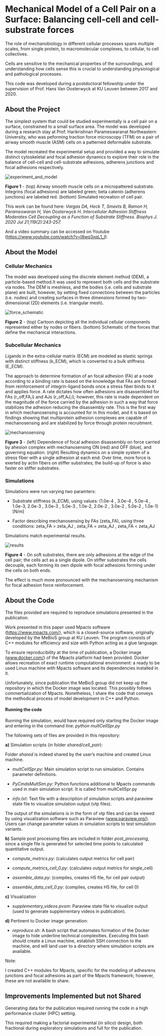 # Mechanical Model of a Cell Pair on a Surface: Balancing cell-cell and cell-substrate forces

The role of mechanobiology in different cellular processes spans multiple scales, from single protein, to macromolecular complexes, to cellular, to cell collectives.

Cells are sensitive to the mechanical properties of the surroundings, and understanding how cells sense this is crucial to understanding physiological and pathological processes.

This code was developed during a postdoctoral fellowship under the supervision of Prof. Hans Van Oosterwyck at KU Leuven between 2017 and 2020.

## About the Project

The simplest system that could be studied experimentally is a cell pair on a surface, constrained to a small surface area. The model was developed during a research stay at Prof. Harikrishnan Parameswaranat Northeastern University, who was peforming traction force microscopy (TFM) on a pair of airway smooth muscle (ASM) cells on a patterned deformable substrate.

The model recreated the experimental setup and provided a way to simulate distinct cytoskeletal and focal adhesion dynamics to explore their role in the balance of cell-cell and cell-substrate adhesions, adherens junctions and focal adhesions respectively.

![experiment_and_model](Figures/DEM.jpg) 

**Figure 1** - (top) Airway smooth muscle cells on a micropattered substrate. Integrins (focal adhesions) are labeled green; beta catenin (adherens junctions) are labeled red. (bottom) Simulated recreation of cell pair.

This work can be found here:
*Vargas DA, Heck T, Smeets B, Ramon H, Parameswaran H, Van Oosterwyck H. Intercellular Adhesion Stiffness Moderates Cell Decoupling as a Function of Substrate Stiffness. Biophys J. 2020 Jul 21;119(2):243-257.*

And a video summary can be accessed on Youtube (https://www.youtube.com/watch?v=I8wq3xqL1_I).

## About the Model

### Cellular  Mechanics

The model was developed using the discrete element method (DEM), a particle-based method.It was used to represent both cells and the substrate via nodes. The DEM is meshless, and the bodies (i.e. cells and substrate plane) are built, however, by setting fixed connections between the particles (i.e. nodes) and creating surfaces in three dimensions formed by two-dimensional (2D) elements (i.e. triangular mesh).

![force_schematic](Figures/forces_eq.jpg) 

**Figure 2** - (top) Cartoon depicting all the individual cellular components represented either by nodes or fibers. (bottom) Schematic of the forces that define the mechanical interactions.

### Subcellular Mechanics

Ligands in the extra-cellular matrix (ECM) are modeled as elastic springs with distinct stiffness (k_ECM), which is converted to a bulk stiffness (E_ECM).

The approach to determine formation of an focal adhesion (FA) at a node according to a binding rate is based on the knowledge that FAs are formed from reinforcement of integrin-ligand bonds once a stress fiber binds to it and applies force. A rate dictates how often adhesions are disassembled for FAs (r_off,FA,i) and AJs (r_off,AJ,i); however, this rate is made dependent on the magnitude of the force carried by the adhesion in such a way that force stabilizes the adhesion reducing the disassembly rate. This is the first way in which mechanosensing is accounted for in this model, and it is based on findings showing that multiprotein adhesion complexes are capable of mechanosensing and are stabilized by force through protein recruitment.

![mechanosensing](Figures/mechanosensing_mech.jpg) 

**Figure 3** - (left) Dependence of focal adhesion disassembly on force carried by ahesion complex with mechanosensing ON (red) and OFF (blue), and governing equation. (right) Resulting dynamics on a  simple system of a stress fiber with a single adhesion at each end: Over time, more force is exerted by actin fibers on stiffer substrates; the build-up of force is also faster on stiffer substrates.

### Simulations

Simulations were run varying two paramters:

- Substrate stiffness (k_ECM), using values: (1.0e-4 , 3.0e-4 , 5.0e-4 , 1.0e-3, 2.0e-3 , 3.0e-3 , 5.0e-3 , 1.0e-2, 2.0e-2 , 3.0e-2 , 5.0e-2 , 1.0e-1) [N/m]

- Factor describing mechanosensing by FAs (zeta_FA), using three conditions: zeta_FA > zeta_AJ , zeta_FA = zeta_AJ , zeta_FA < zeta_AJ

Simulations match experimental results.

![results](Figures/soft_and_stiff_sims.jpg) 

**Figure 4** - On soft substrates, there are only adhesions at the edge of the cell pair; the cells act as a single dipole.  On stiffer substrates the cells decouple, each forming its own dipole with focal adhesions forming under the  cells on both ends.

The effect is much more pronounced with the mechanosensing mechanism for focal adhesion force reinforcement.

## About the Code

The files provided are required to reproduce simulations presented in the publication.

Work presented in this paper used Mpacts software (https://www.mpacts.com/), which is a closed-source software, originally developed by the MeBioS group at KU Leuven. The program consists of C++ modules for efficiency and size with Python acting as a glue language.

To ensure reproducibility at the time of publication, a Docker image (www.docker.com/) of the Mpacts platform had been provided. Docker allows recreation of exact runtime computational environment: a ready to be used Linux machine with Mpacts software and its dependencies installed in it.

Unfortunately, since publication the MeBioS group did not keep up the repository in which the Docker image was located. This possibly follows commertialization of Mpacts. Nonetheless, I share the code that conveys the methodical process of model development in C++ and Python.

#### Running the code

Running the simulation, would have required only starting the Docker image and entering in the command line:
*python multCellSpr.py*

The following sets of files are provided in this repository:

**a)** Simulation scripts (in folder *shared/cell_pair*):

Folder *shared* is indeed shared by the user’s machine and created Linux machine.

- *multCellSpr.py*:		Main simulation script to run simulation. Contains parameter definitions.

- *PyCmdsMultSim.py*:	Python functions additional to Mpacts commands used in main simulation script. It is called from multCellSpr.py

- *info.txt*:			Text file with a description of simulation scripts and paraview state file to visualize simulation output (vtp files).

The output of the simulations is in the form of vtp files and can be viewed by using visualization software such as Paraview  (www.paraview.org/). Users can change parameter values in simulation scripts to test simulation variants.

**b)** Sample post processing files are included in folder *post_processing*, since a single file is generated for selected time points to calculated quantitative output.

- *compute_metrics.py*:			(calculates output metrics for cell pair)
- *compute_metrics_cell_0.py*:	(calculates output metrics for single_cell)

- *assemble_data.py*:			(compiles, creates H5 file, for cell pair output)
- *assemble_data_cell_0.py*:	(compiles, creates H5 file, for cell 0)

**c)** Visualization

- *supplementary_videos.pvsm*: 	Paraview state file to visualize output (used to generate supplementary videos in publication).

**d)** Pertinent to Docker image generation:

- *reproduce.sh*:	A bash script that automates formation of the Docker image to hide underline technical complexities. Executing this bash should create a Linux machine, establish SSH connection to the machine, and will land user to a directory where simulation scripts are available.  

Note:

I created C++ modules for Mpacts, specific for the modeling of adhesrens junctions and focal adhesions as part of the Mpacts framework; however, these are not available to share.

## Improvements Implemented but not Shared

Generating data for the publication required running the code in a high performance cluster (HPC) setting.

This required making a factorial experimental (in silico) design, both fractional during exploratory simulations and full for the publication.
